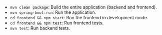 - `mvn clean package`: Build the entire application (backend and frontend).
- `mvn spring-boot:run`: Run the application.
- `cd frontend && npm start`: Run the frontend in development mode.
- `cd frontend && npm test`: Run frontend tests.
- `mvn test`: Run backend tests.
